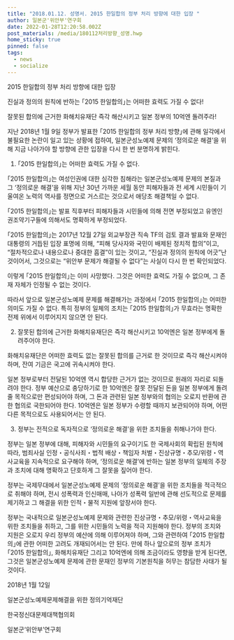 ```yaml
---
title: "2018.01.12. 성명서. 2015 한일합의 정부 처리 방향에 대한 입장 "
author: 일본군'위안부'연구회
date: 2022-01-28T12:20:58.002Z
post_materials: /media/180112처리방향_성명.hwp
home_sticky: true
pinned: false
tags:
  - news
  - socialize
---
```

2015 한일합의 정부 처리 방향에 대한 입장



진실과 정의의 원칙에 반하는 ｢2015 한일합의｣는 어떠한 효력도 가질 수 없다!

잘못된 합의에 근거한 화해치유재단 즉각 해산시키고 일본 정부의 10억엔 돌려주라!

지난 2018년 1월 9일 정부가 발표한 ｢2015 한일합의 정부 처리 방향｣에 관해 일각에서 불필요한 논란이 일고 있는 상황에 접하여, 일본군성노예제 문제의 ‘정의로운 해결’을 위해 지금 나아가야 할 방향에 관한 입장을 다시 한 번 분명하게 밝힌다.

1. ｢2015 한일합의｣는 어떠한 효력도 가질 수 없다.

｢2015 한일합의｣는 여성인권에 대한 심각한 침해라는 일본군성노예제 문제의 본질과 그 ‘정의로운 해결’을 위해 지난 30년 가까운 세월 동안 피해자들과 전 세계 시민들이 기울여온 노력의 역사를 정면으로 거스르는 것으로서 애당초 해결책일 수 없다.

｢2015 한일합의｣는 발표 직후부터 피해자들과 시민들에 의해 전면 부정되었고 유엔인권조약기구들에 의해서도 명확하게 부정되었다.

｢2015 한일합의｣는 2017년 12월 27일 외교부장관 직속 TF의 검토 결과 발표와 문재인 대통령의 거듭된 입장 표명에 의해, “피해 당사자와 국민이 배제된 정치적 합의”이고, “절차적으로나 내용으로나 중대한 흠결”이 있는 것이고, “진실과 정의의 원칙에 어긋”난 것이어서, 그것으로는 “위안부 문제가 해결될 수 없다”는 사실이 다시 한 번 확인되었다.

이렇게 ｢2015 한일합의｣는 이미 사망했다. 그것은 어떠한 효력도 가질 수 없으며, 그 존재 자체가 인정될 수 없는 것이다.

따라서 앞으로 일본군성노예제 문제를 해결해가는 과정에서 ｢2015 한일합의｣는 어떠한 의미도 가질 수 없다. 특히 정부의 일체의 조치는 ｢2015 한일합의｣가 무효라는 명확한 전제 위에서 이루어지지 않으면 안 된다.

2. 잘못된 합의에 근거한 화해치유재단은 즉각 해산시키고 10억엔은 일본 정부에게 돌려주어야 한다.

화해치유재단은 어떠한 효력도 없는 잘못된 합의를 근거로 한 것이므로 즉각 해산시켜야 하며, 잔여 기금은 국고에 귀속시켜야 한다.

일본 정부로부터 전달된 10억엔 역시 합당한 근거가 없는 것이므로 원래의 자리로 되돌려야 한다. 정부 예산으로 충당하기로 한 10억엔은 잘못 전달된 돈을 일본 정부에게 돌려줄 목적으로만 편성되어야 하며, 그 돈과 관련된 일본 정부와의 협의는 오로지 반환에 관한 협의로 국한되어야 한다. 10억엔은 일본 정부가 수령할 때까지 보관되어야 하며, 어떤 다른 목적으로도 사용되어서는 안 된다.

3. 정부는 전적으로 독자적으로 ‘정의로운 해결’을 위한 조치들을 취해나가야 한다.

정부는 일본 정부에 대해, 피해자와 시민들의 요구이기도 한 국제사회의 확립된 원칙에 따라, 범죄사실 인정・공식사죄・법적 배상・책임자 처벌・진상규명・추모/위령・역사교육을 지속적으로 요구해야 하며, ‘정의로운 해결’에 반하는 일본 정부의 일체의 주장과 조치에 대해 명확하고 단호하게 그 잘못을 짚어야 한다.

정부는 국제무대에서 일본군성노예제 문제의 ‘정의로운 해결’을 위한 조치들을 적극적으로 취해야 하며, 전시 성폭력과 인신매매, 나아가 성폭력 일반에 관해 선도적으로 문제를 제기하고 그 해결을 위한 인적・물적 지원에 앞장서야 한다.

정부는 국내적으로 일본군성노예제 문제와 관련한 진상규명・추모/위령・역사교육을 위한 조치들을 취하고, 그를 위한 시민들의 노력을 적극 지원해야 한다. 정부의 조치와 지원은 오로지 우리 정부의 예산에 의해 이루어져야 하며, 그와 관련하여 ｢2015 한일합의｣에 관한 어떠한 고려도 개재되어서는 안 된다. 만에 하나 앞으로의 정부 조치가 ｢2015 한일합의｣, 화해치유재단 그리고 10억엔에 의해 조금이라도 영향을 받게 된다면, 그것은 일본군성노예제 문제에 관한 문재인 정부의 기본원칙을 허무는 참담한 사태가 될 것이다.

2018년 1월 12일

일본군성노예제문제해결을 위한 정의기억재단

한국정신대문제대책협의회

일본군‘위안부’연구회